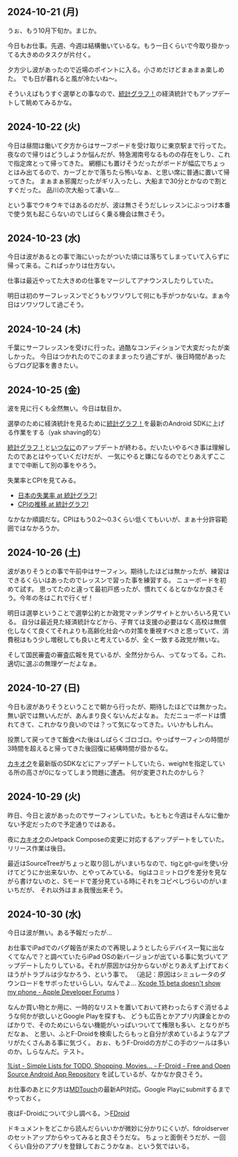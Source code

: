## 2024-10-21 (月)

うぉ、もう10月下旬か。まじか。

今日もお仕事。先週、今週は結構働いているな。もう一日くらいで今取り掛かってる大きめのタスクが片付く。

夕方少し波があったので近場のポイントに入る。小さめだけどまぁまぁ楽しめた。
でも日が暮れると風が冷たいね〜。

そういえばもうすぐ選挙との事なので、[統計グラフ！](%E7%B5%B1%E8%A8%88%E3%82%B0%E3%83%A9%E3%83%95%EF%BC%81)の経済統計でもアップデートして眺めてみるかな。

## 2024-10-22 (火)

今日は昼間は働いて夕方からはサーフボードを受け取りに東京駅まで行ってた。
夜なので帰りはどうしようか悩んだが、特急湘南号なるものの存在をしり、これで指定席とって帰ってきた。
網棚にも置けそうだったがボードが幅広でちょっとはみ出てるので、カーブとかで落ちたら怖いなぁ、と思い席に普通に置いて帰ってきた。
まぁまぁ邪魔だったがギリ入ったし、大船まで30分とかなので割とすぐだった。
品川の次大船って凄いな…

という事でウキウキではあるのだが、波は無さそうだしレッスンにぶっつけ本番で使う気も起こらないのでしばらく乗る機会は無さそう。

## 2024-10-23 (水)

今日は波があるとの事で海にいったがついた頃には落ちてしまっていて入らずに帰って来る。こればっかりは仕方ない。

仕事は最近やってた大きめの仕事をマージしてアナウンスしたりしていた。

明日は初のサーフレッスンでどうもソワソワして何にも手がつかないな。まぁ今日はソワソワして過ごそう。

## 2024-10-24 (木)

千葉にサーフレッスンを受けに行った。過酷なコンディションで大変だったが楽しかった。
今日はつかれたのでこのまままったり過ごすが、後日時間があったらブログ記事を書きたい。

## 2024-10-25 (金)

波を見に行くも全然無い。今日は駄目か。

選挙のために経済統計を見るために[統計グラフ！](%E7%B5%B1%E8%A8%88%E3%82%B0%E3%83%A9%E3%83%95%EF%BC%81)を最新のAndroid SDKに上げる作業をする（yak shaving的な）

[統計グラフ！](%E7%B5%B1%E8%A8%88%E3%82%B0%E3%83%A9%E3%83%95%EF%BC%81)と[いつなに](%E3%81%84%E3%81%A4%E3%81%AA%E3%81%AB)のアップデートが終わる。だいたいやるべき事は理解したのであとはやっていくだけだが、
一気にやると嫌になるのでとりあえずここまでで中断して別の事をやろう。

失業率とCPIを見てみる。

- [日本の失業率 at 統計グラフ!](https://karino2.github.io/TobinQJsonBackend/pages/i1BLi0N7yW0H2tRCRYtCZ3d1dnPHdtmg.html)
- [CPIの推移 at 統計グラフ!](https://karino2.github.io/TobinQJsonBackend/pages/OqwEt1DZrRhrNGOPh0bXAblndaROq7N3.html)

なかなか順調だな。CPIはもう0.2〜0.3くらい低くてもいいが、まぁ十分許容範囲ではなかろうか。

## 2024-10-26 (土)

波がありそうとの事で午前中はサーフィン。期待したほどは無かったが、練習はできるくらいはあったのでレッスンで習った事を練習する。
ニューボードを初めて試す。
思ってたのと違って最初戸惑ったが、慣れてくるとなかなか良さそう。今年の冬はこれで行くぜ！

明日は選挙ということで選挙公約とか政党マッチングサイトとかいろいろ見ている。
自分は最近見た経済統計などから、子育ては支援の必要はなく高校は無償化しなくて良くてそれよりも高齢化社会への対策を重視すべきと思っていて、消費税はもう少し増税しても良いと考えているが、全く一致する政党が無いな。

そして国民審査の審査広報を見ているが、全然分からん、ってなってる。これ、適切に選ぶの無理ゲーだよなぁ。

## 2024-10-27 (日)

今日も波がありそうということで朝から行ったが、期待したほどでは無かった。無い訳では無いんだが、あんまり良くないんだよなぁ。
ただニューボードは慣れてきて、これかなり良いのでは？って気になってきた。いいかもしれん。

投票して戻ってきて飯食べた後はしばらくゴロゴロ。やっぱサーフィンの時間が3時間を超えると帰ってきた後回復に結構時間が掛かるな。

[カキオク](%E3%82%AB%E3%82%AD%E3%82%AA%E3%82%AF)を最新版のSDKなどにアップデートしていたら、weightを指定している所の高さが0になってしまう問題に遭遇。
何が変更されたのかしら？

## 2024-10-29 (火)

昨日、今日と波があったのでサーフィンしていた。もともと今週はそんなに働かない予定だったので予定通りではある。

夜に[カキオク](%E3%82%AB%E3%82%AD%E3%82%AA%E3%82%AF)のJetpack Composeの変更に対応するアップデートをしていた。リリース作業は後日。

最近はSourceTreeがちょっと取り回しがいまいちなので、tigとgit-guiを使い分けてどうにか出来ないか、とやってみている。
tigはコミットログを差分を見ながら書けないのと、Sモードで差分見ている時にそれをコピペしづらいのがいまいちだが、
それ以外はまぁ我慢出来そう。

## 2024-10-30 (水)

今日は波が無い。ある予報だったが…

お仕事でiPadでのバグ報告が来たので再現しようとしたらデバイス一覧に出なくてなんで？と調べていたらiPad OSの新バージョンが出ている事に気づいてアップデートしたりしている。それが原因かは分からないがとりあえず上げておくほうがトラブルは少なかろう、という事で。
（追記：原因はシミュレータのダウンロードをサボったせいらしい。なんでよ… [Xcode 15 beta doesn't show my phone - Apple Developer Forums](https://forums.developer.apple.com/forums/thread/731954) ）

なんか買い物とか用に、一時的なリストを置いておいて終わったらすぐ消せるような何かが欲しいとGoogle Playを探すも、
どうも広告とかアプリ内課金とかのばかりで、そのためにいらない機能がいっぱいついてて権限も多い、となりがちだなぁ、
と思い、ふとF-Droidを検索したらもっと自分が求めているようなアプリがたくさんある事に気づく。
おぉ、もうF-Droidの方がこの手のツールは多いのか。しらなんだ。テスト。

[1List - Simple Lists for TODO, Shopping, Movies... - F-Droid - Free and Open Source Android App Repository](https://f-droid.org/ja/packages/com.lolo.io.onelist/) を試しているが、なかなか良さそう。

お仕事のあとに夕方は[MDTouch](MDTouch)の最新API対応。Google Playにsubmitするまでやっておく。

夜はF-Droidについて少し調べる。＞[FDroid](FDroid)

ドキュメントをどこから読んだらいいかが微妙に分かりにくいが、fdroidserverのセットアップからやってみると良さそうだな。
ちょっと面倒そうだが、一回くらい自分のアプリを登録しておこうかなぁ、という気ではいる。